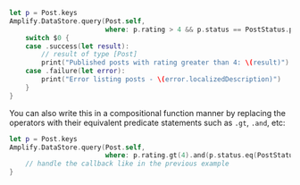 ```swift
let p = Post.keys
Amplify.DataStore.query(Post.self,
                        where: p.rating > 4 && p.status == PostStatus.published) {
    switch $0 {
    case .success(let result):
        // result of type [Post]
        print("Published posts with rating greater than 4: \(result)")
    case .failure(let error):
        print("Error listing posts - \(error.localizedDescription)")
    }
}
```

You can also write this in a compositional function manner by replacing the operators with their equivalent predicate statements such as `.gt`, `.and`, etc:

```swift
let p = Post.keys
Amplify.DataStore.query(Post.self,
                        where: p.rating.gt(4).and(p.status.eq(PostStatus.published))) {
    // handle the callback like in the previous example
}
```
